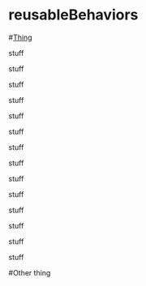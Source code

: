 # reusableBehaviors

#[Thing](#Other-thing)

stuff

stuff

stuff

stuff

stuff

stuff

stuff

stuff

stuff

stuff

stuff

stuff

stuff

stuff

#<a name="other-thing"></a>Other thing